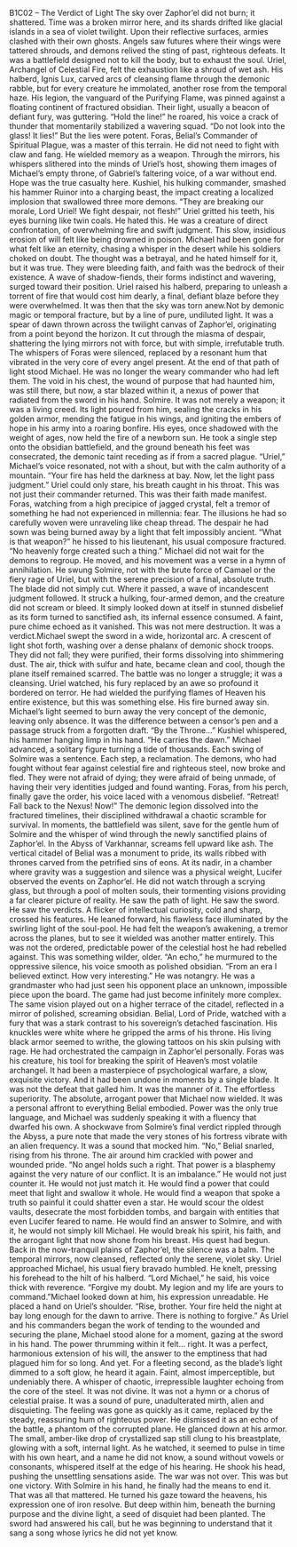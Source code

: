 B1C02 – The Verdict of Light
The sky over Zaphor’el did not burn; it shattered. Time was a broken mirror here,
and its shards drifted like glacial islands in a sea of violet twilight. Upon their
reflective surfaces, armies clashed with their own ghosts. Angels saw futures
where their wings were tattered shrouds, and demons relived the sting of past,
righteous defeats. It was a battlefield designed not to kill the body, but to exhaust
the soul.
Uriel, Archangel of Celestial Fire, felt the exhaustion like a shroud of wet ash. His
halberd, Ignis Lux, carved arcs of cleansing flame through the demonic rabble,
but for every creature he immolated, another rose from the temporal haze. His
legion, the vanguard of the Purifying Flame, was pinned against a floating
continent of fractured obsidian. Their light, usually a beacon of defiant fury, was
guttering.
“Hold the line!” he roared, his voice a crack of thunder that momentarily
stabilized a wavering squad. “Do not look into the glass! It lies!”
But the lies were potent. Foras, Belial’s Commander of Spiritual Plague, was a
master of this terrain. He did not need to fight with claw and fang. He wielded
memory as a weapon. Through the mirrors, his whispers slithered into the minds
of Uriel’s host, showing them images of Michael’s empty throne, of Gabriel’s
faltering voice, of a war without end. Hope was the true casualty here.
Kushiel, his hulking commander, smashed his hammer Ruinor into a charging
beast, the impact creating a localized implosion that swallowed three more
demons. “They are breaking our morale, Lord Uriel! We fight despair, not flesh!”
Uriel gritted his teeth, his eyes burning like twin coals. He hated this. He was a
creature of direct confrontation, of overwhelming fire and swift judgment. This
slow, insidious erosion of will felt like being drowned in poison. Michael had been
gone for what felt like an eternity, chasing a whisper in the desert while his
soldiers choked on doubt. The thought was a betrayal, and he hated himself for it,
but it was true. They were bleeding faith, and faith was the bedrock of their
existence.
A wave of shadow-fiends, their forms indistinct and wavering, surged toward
their position. Uriel raised his halberd, preparing to unleash a torrent of fire that
would cost him dearly, a final, defiant blaze before they were overwhelmed.
It was then that the sky was torn anew.Not by demonic magic or temporal fracture, but by a line of pure, undiluted light.
It was a spear of dawn thrown across the twilight canvas of Zaphor’el, originating
from a point beyond the horizon. It cut through the miasma of despair, shattering
the lying mirrors not with force, but with simple, irrefutable truth. The whispers
of Foras were silenced, replaced by a resonant hum that vibrated in the very core
of every angel present.
At the end of that path of light stood Michael.
He was no longer the weary commander who had left them. The void in his chest,
the wound of purpose that had haunted him, was still there, but now, a star
blazed within it, a nexus of power that radiated from the sword in his hand.
Solmire. It was not merely a weapon; it was a living creed. Its light poured from
him, sealing the cracks in his golden armor, mending the fatigue in his wings, and
igniting the embers of hope in his army into a roaring bonfire.
His eyes, once shadowed with the weight of ages, now held the fire of a newborn
sun. He took a single step onto the obsidian battlefield, and the ground beneath
his feet was consecrated, the demonic taint receding as if from a sacred plague.
“Uriel,” Michael’s voice resonated, not with a shout, but with the calm authority of
a mountain. “Your fire has held the darkness at bay. Now, let the light pass
judgment.”
Uriel could only stare, his breath caught in his throat. This was not just their
commander returned. This was their faith made manifest.
Foras, watching from a high precipice of jagged crystal, felt a tremor of something
he had not experienced in millennia: fear. The illusions he had so carefully woven
were unraveling like cheap thread. The despair he had sown was being burned
away by a light that felt impossibly ancient.
“What is that weapon?” he hissed to his lieutenant, his usual composure
fractured. “No heavenly forge created such a thing.”
Michael did not wait for the demons to regroup. He moved, and his movement
was a verse in a hymn of annihilation. He swung Solmire, not with the brute force
of Camael or the fiery rage of Uriel, but with the serene precision of a final,
absolute truth.
The blade did not simply cut.
Where it passed, a wave of incandescent judgment followed. It struck a hulking,
four-armed demon, and the creature did not scream or bleed. It simply looked
down at itself in stunned disbelief as its form turned to sanctified ash, its infernal
essence consumed. A faint, pure chime echoed as it vanished. This was not mere
destruction. It was a verdict.Michael swept the sword in a wide, horizontal arc. A crescent of light shot forth,
washing over a dense phalanx of demonic shock troops. They did not fall; they
were purified, their forms dissolving into shimmering dust. The air, thick with
sulfur and hate, became clean and cool, though the plane itself remained scarred.
The battle was no longer a struggle; it was a cleansing.
Uriel watched, his fury replaced by an awe so profound it bordered on terror. He
had wielded the purifying flames of Heaven his entire existence, but this was
something else. His fire burned away sin. Michael’s light seemed to burn away the
very concept of the demonic, leaving only absence. It was the difference between
a censor’s pen and a passage struck from a forgotten draft.
“By the Throne…” Kushiel whispered, his hammer hanging limp in his hand. “He
carries the dawn.”
Michael advanced, a solitary figure turning a tide of thousands. Each swing of
Solmire was a sentence. Each step, a reclamation. The demons, who had fought
without fear against celestial fire and righteous steel, now broke and fled. They
were not afraid of dying; they were afraid of being unmade, of having their very
identities judged and found wanting.
Foras, from his perch, finally gave the order, his voice laced with a venomous
disbelief. “Retreat! Fall back to the Nexus! Now!”
The demonic legion dissolved into the fractured timelines, their disciplined
withdrawal a chaotic scramble for survival. In moments, the battlefield was silent,
save for the gentle hum of Solmire and the whisper of wind through the newly
sanctified plains of Zaphor’el.
In the Abyss of Varkhannar, screams fell upward like ash. The vertical citadel of
Belial was a monument to pride, its walls ribbed with thrones carved from the
petrified sins of eons. At its nadir, in a chamber where gravity was a suggestion
and silence was a physical weight, Lucifer observed the events on Zaphor’el. He
did not watch through a scrying glass, but through a pool of molten souls, their
tormenting visions providing a far clearer picture of reality.
He saw the path of light. He saw the sword. He saw the verdicts.
A flicker of intellectual curiosity, cold and sharp, crossed his features. He leaned
forward, his flawless face illuminated by the swirling light of the soul-pool. He
had felt the weapon’s awakening, a tremor across the planes, but to see it wielded
was another matter entirely. This was not the ordered, predictable power of the
celestial host he had rebelled against. This was something wilder, older.
“An echo,” he murmured to the oppressive silence, his voice smooth as polished
obsidian. “From an era I believed extinct. How very interesting.” He was notangry. He was a grandmaster who had just seen his opponent place an unknown,
impossible piece upon the board. The game had just become infinitely more
complex.
The same vision played out on a higher terrace of the citadel, reflected in a mirror
of polished, screaming obsidian. Belial, Lord of Pride, watched with a fury that
was a stark contrast to his sovereign’s detached fascination. His knuckles were
white where he gripped the arms of his throne. His living black armor seemed to
writhe, the glowing tattoos on his skin pulsing with rage.
He had orchestrated the campaign in Zaphor’el personally. Foras was his creature,
his tool for breaking the spirit of Heaven’s most volatile archangel. It had been a
masterpiece of psychological warfare, a slow, exquisite victory. And it had been
undone in moments by a single blade.
It was not the defeat that galled him. It was the manner of it. The effortless
superiority. The absolute, arrogant power that Michael now wielded. It was a
personal affront to everything Belial embodied. Power was the only true
language, and Michael was suddenly speaking it with a fluency that dwarfed his
own.
A shockwave from Solmire’s final verdict rippled through the Abyss, a pure note
that made the very stones of his fortress vibrate with an alien frequency. It was a
sound that mocked him.
“No,” Belial snarled, rising from his throne. The air around him crackled with
power and wounded pride. “No angel holds such a right. That power is a
blasphemy against the very nature of our conflict. It is an imbalance.”
He would not just counter it. He would not just match it. He would find a power
that could meet that light and swallow it whole. He would find a weapon that
spoke a truth so painful it could shatter even a star. He would scour the oldest
vaults, desecrate the most forbidden tombs, and bargain with entities that even
Lucifer feared to name. He would find an answer to Solmire, and with it, he
would not simply kill Michael. He would break his spirit, his faith, and the
arrogant light that now shone from his breast.
His quest had begun.
Back in the now-tranquil plains of Zaphor’el, the silence was a balm. The temporal
mirrors, now cleansed, reflected only the serene, violet sky. Uriel approached
Michael, his usual fiery bravado humbled. He knelt, pressing his forehead to the
hilt of his halberd.
“Lord Michael,” he said, his voice thick with reverence. “Forgive my doubt. My
legion and my life are yours to command.”Michael looked down at him, his expression unreadable. He placed a hand on
Uriel’s shoulder. “Rise, brother. Your fire held the night at bay long enough for the
dawn to arrive. There is nothing to forgive.”
As Uriel and his commanders began the work of tending to the wounded and
securing the plane, Michael stood alone for a moment, gazing at the sword in his
hand. The power thrumming within it felt… right. It was a perfect, harmonious
extension of his will, the answer to the emptiness that had plagued him for so
long.
And yet.
For a fleeting second, as the blade’s light dimmed to a soft glow, he heard it again.
Faint, almost imperceptible, but undeniably there. A whisper of chaotic,
irrepressible laughter echoing from the core of the steel. It was not divine. It was
not a hymn or a chorus of celestial praise. It was a sound of pure, unadulterated
mirth, alien and disquieting.
The feeling was gone as quickly as it came, replaced by the steady, reassuring hum
of righteous power. He dismissed it as an echo of the battle, a phantom of the
corrupted plane.
He glanced down at his armor. The small, amber-like drop of crystallized sap still
clung to his breastplate, glowing with a soft, internal light. As he watched, it
seemed to pulse in time with his own heart, and a name he did not know, a sound
without vowels or consonants, whispered itself at the edge of his hearing.
He shook his head, pushing the unsettling sensations aside. The war was not over.
This was but one victory. With Solmire in his hand, he finally had the means to
end it. That was all that mattered.
He turned his gaze toward the heavens, his expression one of iron resolve. But
deep within him, beneath the burning purpose and the divine light, a seed of
disquiet had been planted. The sword had answered his call, but he was
beginning to understand that it sang a song whose lyrics he did not yet know.